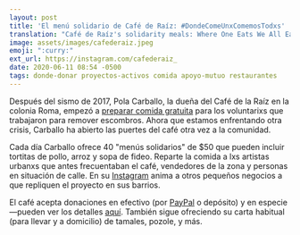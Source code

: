 ```yaml
---
layout: post
title: 'El menú solidario de Café de Raíz: #DondeComeUnxComemosTodxs'
translation: "Café de Raíz's solidarity meals: Where One Eats We All Eat"
image: assets/images/cafederaiz.jpeg
emoji: ":curry:"
ext_url: https://instagram.com/cafederaiz_
date: 2020-06-11 08:54 -0500
tags: donde-donar proyectos-activos comida apoyo-mutuo restaurantes
---
```


Después del sismo de 2017, Pola Carballo, la dueña del Café de la Raíz en la colonia Roma, empezó a [preparar comida gratuita](https://www.jornada.com.mx/ultimas/sociedad/2020/06/07/iniciativas-ciudadanas-buscan-frenar-la-201cpandemia-del-hambre201d-6318.html) para los voluntarixs que trabajaron para remover escombros. Ahora que estamos enfrentando otra crisis, Carballo ha abierto las puertes del café otra vez a la comunidad. 

Cada día Carballo ofrece 40 "menús solidarios" de $50 que pueden incluir tortitas de pollo, arroz y sopa de fideo. Reparte la comida a lxs artistas urbanxs que antes frecuentaban el café, vendedores de la zona y personas en situación de calle. En su [Instagram](https://www.instagram.com/cafederaiz_/) anima a otros pequeños negocios a que repliquen el proyecto en sus barrios. 

El café acepta donaciones en efectivo (por [PayPal](https://www.paypal.me/dondecomeuno) o depósito) y en especie—pueden ver los detalles [aquí](https://www.instagram.com/p/CBL8dY9DE7r/?utm_source=ig_web_copy_link). También sigue ofreciendo su carta habitual (para llevar y a domicilio) de tamales, pozole, y más.
